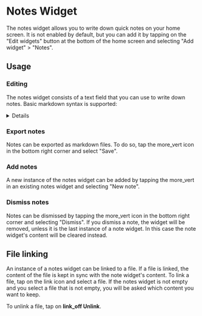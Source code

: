 # Notes Widget

The notes widget allows you to write down quick notes on your home screen. It is not enabled by
default, but you can add it by tapping on the "Edit widgets" button at the bottom of the home screen
and selecting "Add widget" > "Notes".

## Usage

### Editing

The notes widget consists of a text field that you can use to write down notes. Basic markdown
syntax is supported:

<details>

- `**Bold**`
- `*Italic*`
- `` `Monospace` ``
- `# Heading 1`
- `## Heading 2`
- `### Heading 3`
- `#### Heading 4`
- `##### Heading 5`
- `###### Heading 6`
- `--- Horizontal rule`
- `> Quote`
- ` ``` Code block ``` `
- `- List item`
- `1. Ordered list item`
- `- [ ] Unchecked task`
- `- [x] Checked task`
- `[Link](https://example.com)`

</details>

### Export notes

Notes can be exported as markdown files. To do so, tap the <span class="material-symbols-rounded">
more_vert</span> icon in the bottom right corner and select "Save".

### Add notes

A new instance of the notes widget can be added by tapping
the <span class="material-symbols-rounded">more_vert</span> in an existing notes widget and
selecting "New note".

### Dismiss notes

Notes can be dismissed by tapping the <span class="material-symbols-rounded">more_vert</span> icon
in the bottom right corner and
selecting "Dismiss". If you dismiss a note, the widget will be removed, unless it is the last
instance
of a note widget. In this case the note widget's content will be cleared instead.

## File linking

An instance of a notes widget can be linked to a file. If a file is linked, the content of the file
is kept in sync with the note widget's content. To link a file, tap on
the <span class="material-symbols-rounded">link</span> icon and select a file. If the notes widget
is not empty and you select a file that is not empty, you will be asked which content you want to
keep.

To unlink a file, tap
on **<span class="material-symbols-rounded">link_off</span> Unlink**. 